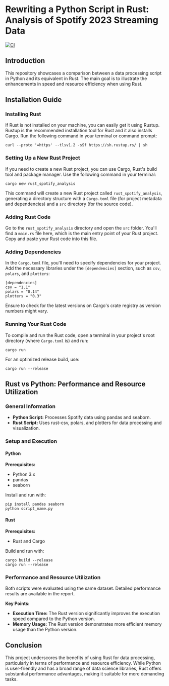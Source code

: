 # Rewriting a Python Script in Rust: Analysis of Spotify 2023 Streaming Data
[![CI](https://github.com/nogibjj/Rewrite-a-Python-Script-in-Rust-zx151/actions/workflows/cicd.yml/badge.svg)](https://github.com/nogibjj/Rewrite-a-Python-Script-in-Rust-zx151/actions/workflows/cicd.yml)
## Introduction

This repository showcases a comparison between a data processing script in Python and its equivalent in Rust. The main goal is to illustrate the enhancements in speed and resource efficiency when using Rust.

## Installation Guide

### Installing Rust

If Rust is not installed on your machine, you can easily get it using Rustup. Rustup is the recommended installation tool for Rust and it also installs Cargo. Run the following command in your terminal or command prompt:

```
curl --proto '=https' --tlsv1.2 -sSf https://sh.rustup.rs/ | sh
```

### Setting Up a New Rust Project

If you need to create a new Rust project, you can use Cargo, Rust's build tool and package manager. Use the following command in your terminal:

```
cargo new rust_spotify_analysis
```

This command will create a new Rust project called `rust_spotify_analysis`, generating a directory structure with a `Cargo.toml` file (for project metadata and dependencies) and a `src` directory (for the source code).

### Adding Rust Code

Go to the `rust_spotify_analysis` directory and open the `src` folder. You'll find a `main.rs` file here, which is the main entry point of your Rust project. Copy and paste your Rust code into this file.

### Adding Dependencies

In the `Cargo.toml` file, you'll need to specify dependencies for your project. Add the necessary libraries under the `[dependencies]` section, such as `csv`, `polars`, and `plotters`:

```
[dependencies]
csv = "1.1"
polars = "0.14"
plotters = "0.3"
```

Ensure to check for the latest versions on Cargo's crate registry as version numbers might vary.

### Running Your Rust Code

To compile and run the Rust code, open a terminal in your project's root directory (where `Cargo.toml` is) and run:

```
cargo run
```

For an optimized release build, use:

```
cargo run --release
```

## Rust vs Python: Performance and Resource Utilization

### General Information

- **Python Script:** Processes Spotify data using pandas and seaborn.
- **Rust Script:** Uses rust-csv, polars, and plotters for data processing and visualization.

### Setup and Execution

#### Python

**Prerequisites:**

- Python 3.x
- pandas
- seaborn

Install and run with:

```
pip install pandas seaborn
python script_name.py
```

#### Rust

**Prerequisites:**

- Rust and Cargo

Build and run with:

```
cargo build --release
cargo run --release
```

### Performance and Resource Utilization

Both scripts were evaluated using the same dataset. Detailed performance results are available in the report.

**Key Points:**

- **Execution Time:** The Rust version significantly improves the execution speed compared to the Python version.
- **Memory Usage:** The Rust version demonstrates more efficient memory usage than the Python version.

## Conclusion

This project underscores the benefits of using Rust for data processing, particularly in terms of performance and resource efficiency. While Python is user-friendly and has a broad range of data science libraries, Rust offers substantial performance advantages, making it suitable for more demanding tasks.
